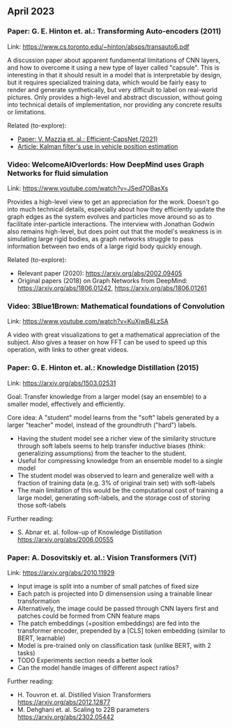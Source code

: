 ## April 2023

### Paper: G. E. Hinton et. al.: Transforming Auto-encoders (2011)

Link: <https://www.cs.toronto.edu/~hinton/absps/transauto6.pdf>

A discussion paper about apparent fundamental limitations of CNN layers, and how to overcome it using a new type of layer called "capsule".
This is interesting in that it should result in a model that is interpretable by design, but it requires specialized training data, which would be fairly easy to render and generate synthetically, but very difficult to label on real-world pictures.
Only provides a high-level and abstract discussion, without going into technical details of implementation, nor providing any concrete results or limitations.

Related (to-explore):
- [Paper: V. Mazzia et. al.: Efficient-CapsNet (2021)](https://www.nature.com/articles/s41598-021-93977-0)
- [Article: Kalman filter's use in vehicle position estimation](https://towardsdatascience.com/kalman-filter-ddf67597f35e)

### Video: WelcomeAIOverlords: How DeepMind uses Graph Networks for fluid simulation

Link: <https://www.youtube.com/watch?v=JSed7OBasXs>

Provides a high-level view to get an appreciation for the work.
Doesn't go into much technical details, especially about how they efficiently update the graph edges as the system evolves and particles move around so as to facilitate inter-particle interactions.
The interview with Jonathan Godwin also remains high-level, but does point out that the model's weakness is in simulating large rigid bodies, as graph networks struggle to pass information between two ends of a large rigid body quickly enough.

Related (to-explore):
- Relevant paper (2020): <https://arxiv.org/abs/2002.09405>
- Original papers (2018) on Graph Networks from DeepMind: <https://arxiv.org/abs/1806.01242>, <https://arxiv.org/abs/1806.01261>

### Video: 3Blue1Brown: Mathematical foundations of Convolution

Link: <https://www.youtube.com/watch?v=KuXjwB4LzSA>

A video with great visualizations to get a mathematical appreciation of the subject.
Also gives a teaser on how FFT can be used to speed up this operation, with links to other great videos.

### Paper: G. E. Hinton et. al.: Knowledge Distillation (2015)

Link: <https://arxiv.org/abs/1503.02531>

Goal: Transfer knowledge from a larger model (say an ensemble) to a smaller model, effectively and efficiently.

Core idea: A "student" model learns from the "soft" labels generated by a larger "teacher" model, instead of the groundtruth ("hard") labels.

- Having the student model see a richer view of the similarity structure through soft labels seems to help transfer inductive biases (think: generalizing assumptions) from the teacher to the student.
- Useful for compressing knowledge from an ensemble model to a single model
- The student model was observed to learn and generalize well with a fraction of training data (e.g. 3% of original train set) with soft-labels
- The main limitation of this would be the computational cost of training a large model, generating soft-labels, and the storage cost of storing those soft-labels

Further reading:
- S. Abnar et. al. follow-up of Knowledge Distillation <https://arxiv.org/abs/2006.00555>

### Paper: A. Dosovitskiy et. al.: Vision Transformers (ViT)

Link: <https://arxiv.org/abs/2010.11929>

- Input image is split into a number of small patches of fixed size
- Each patch is projected into D dimensension using a trainable linear transformation
- Alternatively, the image could be passed through CNN layers first and patches could be formed from CNN feature maps
- The patch embeddings (+position embeddings) are fed into the transformer encoder, prepended by a [CLS] token embedding (similar to BERT, learnable)
- Model is pre-trained only on classification task (unlike BERT, with 2 tasks)
- TODO Experiments section needs a better look
- Can the model handle images of different aspect ratios?

Further reading:
- H. Touvron et. al. Distilled Vision Transformers <https://arxiv.org/abs/2012.12877>
- M. Dehghani et. al. Scaling to 22B parameters <https://arxiv.org/abs/2302.05442>
